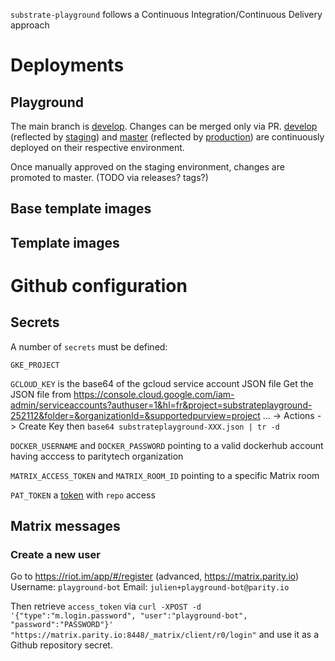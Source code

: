`substrate-playground` follows a Continuous Integration/Continuous Delivery approach

# Deployments

## Playground

The main branch is [develop](https://github.com/paritytech/substrate-playground/tree/develop). Changes can be merged only via PR.
[develop](https://github.com/paritytech/substrate-playground/tree/develop) (reflected by [staging](http://playground-staging.substrate.dev/)) and [master](https://github.com/paritytech/substrate-playground/tree/master) (reflected by [production](http://playground.substrate.dev/)) are continuously deployed on their respective environment.

Once manually approved on the staging environment, changes are promoted to master.
(TODO via releases? tags?)

## Base template images

## Template images

# Github configuration

## Secrets

A number of `secrets` must be defined:

`GKE_PROJECT`

`GCLOUD_KEY` is the base64 of the gcloud service account JSON file
             Get the JSON file from https://console.cloud.google.com/iam-admin/serviceaccounts?authuser=1&hl=fr&project=substrateplayground-252112&folder=&organizationId=&supportedpurview=project
             ... -> Actions -> Create Key
             then `base64 substrateplayground-XXX.json | tr -d`

`DOCKER_USERNAME` and `DOCKER_PASSWORD` pointing to a valid dockerhub account having acccess to paritytech organization

`MATRIX_ACCESS_TOKEN` and `MATRIX_ROOM_ID` pointing to a specific Matrix room

`PAT_TOKEN` a [token](https://help.github.com/en/actions/reference/events-that-trigger-workflows#triggering-new-workflows-using-a-personal-access-token) with `repo` access

## Matrix messages

### Create a new user

Go to https://riot.im/app/#/register (advanced, https://matrix.parity.io)
Username: `playground-bot`
Email: `julien+playground-bot@parity.io`

Then retrieve `access_token` via `curl -XPOST -d '{"type":"m.login.password", "user":"playground-bot", "password":"PASSWORD"}' "https://matrix.parity.io:8448/_matrix/client/r0/login"` and use it as a Github repository secret.